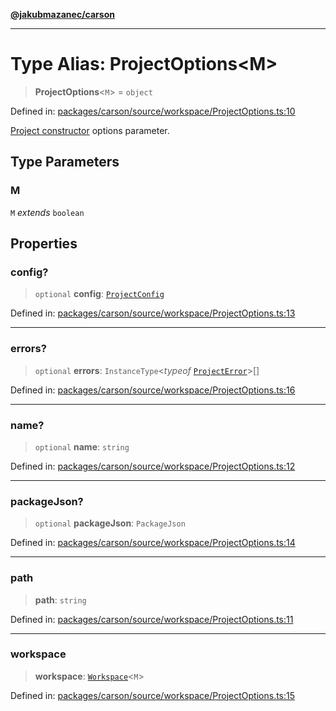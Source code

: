 [**@jakubmazanec/carson**](../README.md)

---

# Type Alias: ProjectOptions\<M\>

> **ProjectOptions**\<`M`\> = `object`

Defined in:
[packages/carson/source/workspace/ProjectOptions.ts:10](https://github.com/jakubmazanec/tools/blob/74fa88a6249b3d486436ae7655f4962bc4a86e11/packages/carson/source/workspace/ProjectOptions.ts#L10)

[Project constructor](../classes/Project.md#constructor) options parameter.

## Type Parameters

### M

`M` _extends_ `boolean`

## Properties

### config?

> `optional` **config**: [`ProjectConfig`](ProjectConfig.md)

Defined in:
[packages/carson/source/workspace/ProjectOptions.ts:13](https://github.com/jakubmazanec/tools/blob/74fa88a6249b3d486436ae7655f4962bc4a86e11/packages/carson/source/workspace/ProjectOptions.ts#L13)

---

### errors?

> `optional` **errors**: `InstanceType`\<_typeof_ [`ProjectError`](../variables/ProjectError.md)\>[]

Defined in:
[packages/carson/source/workspace/ProjectOptions.ts:16](https://github.com/jakubmazanec/tools/blob/74fa88a6249b3d486436ae7655f4962bc4a86e11/packages/carson/source/workspace/ProjectOptions.ts#L16)

---

### name?

> `optional` **name**: `string`

Defined in:
[packages/carson/source/workspace/ProjectOptions.ts:12](https://github.com/jakubmazanec/tools/blob/74fa88a6249b3d486436ae7655f4962bc4a86e11/packages/carson/source/workspace/ProjectOptions.ts#L12)

---

### packageJson?

> `optional` **packageJson**: `PackageJson`

Defined in:
[packages/carson/source/workspace/ProjectOptions.ts:14](https://github.com/jakubmazanec/tools/blob/74fa88a6249b3d486436ae7655f4962bc4a86e11/packages/carson/source/workspace/ProjectOptions.ts#L14)

---

### path

> **path**: `string`

Defined in:
[packages/carson/source/workspace/ProjectOptions.ts:11](https://github.com/jakubmazanec/tools/blob/74fa88a6249b3d486436ae7655f4962bc4a86e11/packages/carson/source/workspace/ProjectOptions.ts#L11)

---

### workspace

> **workspace**: [`Workspace`](../classes/Workspace.md)\<`M`\>

Defined in:
[packages/carson/source/workspace/ProjectOptions.ts:15](https://github.com/jakubmazanec/tools/blob/74fa88a6249b3d486436ae7655f4962bc4a86e11/packages/carson/source/workspace/ProjectOptions.ts#L15)
